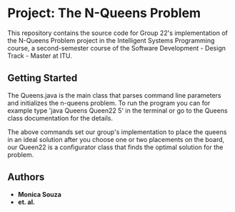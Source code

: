 # Project: The N-Queens Problem

This repository contains the source code for Group 22's implementation
of the N-Queens Problem project in the Intelligent Systems Programming course,
a second-semester course of the Software Development - Design Track - Master at ITU.

## Getting Started

The Queens.java is the main class that parses command line parameters and initializes the n-queens problem.
To run the program you can for example type 'java Queens Queen22 5' in the terminal or go to the Queens class documentation
for the details.

The above commands set our group's implementation to place the queens in an ideal solution after you choose one or two placements on the board, our Queen22 is a configurator class that finds the optimal solution for the problem.

## Authors

* **Monica Souza**
* **et. al.**
